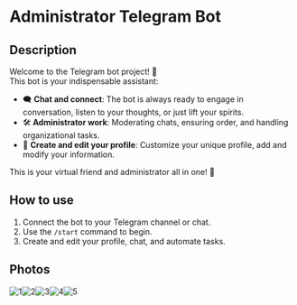 # Administrator Telegram Bot

## Description

Welcome to the Telegram bot project! 🤖  
This bot is your indispensable assistant:

- 🗨️ **Chat and connect**: The bot is always ready to engage in conversation, listen to your thoughts, or just lift your spirits.
- 🛠️ **Administrator work**: Moderating chats, ensuring order, and handling organizational tasks.
- 📝 **Create and edit your profile**: Customize your unique profile, add and modify your information.

This is your virtual friend and administrator all in one! 🌟

## How to use

1. Connect the bot to your Telegram channel or chat.
2. Use the `/start` command to begin.
3. Create and edit your profile, chat, and automate tasks.

## Photos

![1](https://github.com/user-attachments/assets/43cc5a67-9d64-41bc-8585-f3edfdfa943c)![2](https://github.com/user-attachments/assets/c9ee0207-0b59-4ad3-9d7e-226b64ff0db2)![3](https://github.com/user-attachments/assets/cb8b8239-d8cb-4c8c-a7d5-cf1e7b1eb25a)![4](https://github.com/user-attachments/assets/5dde2060-b255-4cec-92aa-0627934346cd)![5](https://github.com/user-attachments/assets/cca0c011-8b79-45f8-bb25-92c03d319fd4)
